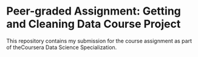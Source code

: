 # Peer-graded Assignment: Getting and Cleaning Data Course Project
This repository contains my submission for the course assignment as part of theCoursera Data Science Specialization.

